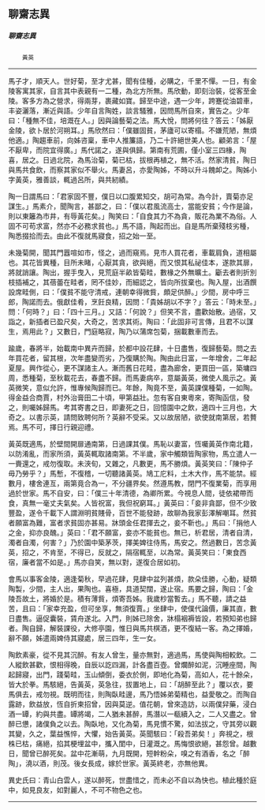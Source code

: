 

## 聊齋志異

##### 聊齋志異
　　`黃英`

* * *

馬子才，順天人。世好菊，至才尤甚，聞有佳種，必購之，千里不憚。一日，有金陵客寓其家，自言其中表親有一二種，為北方所無。馬欣動，即刻治裝，從客至金陵。客多方為之營求，得兩芽，裹藏如寶。歸至中途，遇一少年，跨蹇從油碧車，丰姿灑落，漸近與語。少年自言陶姓，談言騷雅，因問馬所自來，實告之。少年曰：「種無不佳，培溉在人。」因與論藝菊之法。馬大悅，問將何往？答云：「姊厭金陵，欲卜居於河朔耳。」馬欣然曰：「僕雖固貧，茅廬可以寄榻。不嫌荒陋，無煩他適。」陶趨車前，向姊咨稟，車中人推簾語，乃二十許絕世美人也。顧弟言：「屋不厭卑，而院宜得廣。」馬代諾之，遂與俱歸。第南有荒圃，僅小室三四椽，陶喜，居之。日過北院，為馬治菊，菊已枯，拔根再植之，無不活。然家清貧，陶日與馬共食飲，而察其家似不舉火。馬妻呂，亦愛陶姊，不時以升斗餽卹之。陶姊小字黃英，雅善談，輒過呂所，與共紉績。

陶一日謂馬曰：「君家固不豐，僕日以口腹累知交，胡可為常。為今計，賣菊亦足謀生。」馬素介，聞陶言，甚鄙之，曰：「僕以君風流高士，當能安貧；今作是論，則以東籬為市井，有辱黃花矣。」陶笑曰：「自食其力不為貪，販花為業不為俗。人固不可苟求富，然亦不必務求貧也。」馬不語，陶起而出。自是馬所棄殘枝劣種，陶悉掇拾而去。由此不復就馬寢食，招之始一至。

未幾菊開，聞其門囂喧如市，怪之，過而窺焉。見市人買花者，車載肩負，道相屬也。其花皆異種，目所未睹，心厭其貪，欲與絕，而又恨其私祕佳本，遂款其扉，將就誚讓。陶出，握手曳入，見荒庭半畝皆菊畦，數椽之外無曠土。斸去者則折別枝插補之，其蓓蕾在畦者，罔不佳妙，而細認之，皆向所拔棄也。陶入屋，出酒饌設席畦側，曰：「僕貧不能守清戒，連朝幸得微貲，頗足供醉。」少間，房中呼三郎，陶諾而去。俄獻佳肴，烹飪良精，因問：「貴姊胡以不字？」答云：「時未至。」問：「何時？」曰：「四十三月。」又詰：「何說？」但笑不言，盡歡始散。過宿，又詣之，新插者已盈尺矣，大奇之，苦求其術。陶曰：「此固非可言傳，且君不以謀生，焉用此？」又數日，門庭略寂，陶乃以蒲席包菊，捆載數車而去。

踰歲，春將半，始載南中異卉而歸，於都中設花肆，十日盡售，復歸藝菊。問之去年買花者，留其根，次年盡變而劣，乃復購於陶。陶由此日富，一年增舍，二年起夏屋。興作從心，更不謀諸主人。漸而舊日花畦，盡為廊舍，更買田一區，築墉四周，悉種菊，至秋載花去，春盡不歸。而馬妻病卒，意屬黃英，微使人風示之。黃英微笑，意似允許，惟專候陶歸而已。年餘，陶竟不至，黃英課僕種菊，一如陶。得金益合商賈，村外治膏田二十頃，甲第益壯。忽有客自東粵來，寄陶函信，發之，則囑姊歸馬。考其寄書之日，即妻死之日，回憶園中之飲，適四十三月也，大奇之。以書示英，請問致聘何所？英辭不受采。又以故居陋，欲使就南第居，若贅焉。馬不可，擇日行親迎禮。

黃英既適馬，於壁間開扉通南第，日過課其僕。馬恥以妻富，恆囑黃英作南北籍，以防淆亂，而家所須，黃英輒取諸南第。不半歲，家中觸類皆陶家物，馬立遣人一一賷還之，戒勿復取。未浹旬，又雜之，凡數更，馬不勝煩。黃英笑曰：「陳仲子毋乃勞乎？」馬慙，不復稽，一切聽諸黃英。鳩工庀料，土木大作，馬不能禁。經數月，樓舍連亙，兩第竟合為一，不分疆界矣。然遵馬教，閉門不復業菊，而享用過於世家。馬不自安，曰：「僕三十年清德，為卿所累。今視息人間，徒依裙帶而食，真無一毫丈夫氣矣。人皆祝富，我但祝窮耳。」黃英曰：「妾非貪鄙，但不少致豐盈，遂令千載下人謂淵明貧賤骨，百世不能發跡，故聊為我家彭澤解嘲耳。然貧者願富為難，富者求貧固亦甚易。牀頭金任君揮去之，妾不靳也。」馬曰：「捐他人之金，抑亦良醜。」英曰：「君不願富，妾亦不能貧也。無已，析君居，清者自清，濁者自濁，何害？」乃於園中築茅茨，擇美婢往侍馬，馬安之。然過數日，苦念黃英，招之，不肯至，不得已，反就之，隔宿輒至，以為常。黃英笑曰：「東食西宿，廉者當不如是。」馬亦自笑，無以對，遂復合居如初。

會馬以事客金陵，適逢菊秋，早過花肆，見肆中盆列甚煩，款朵佳勝，心動，疑類陶製，少間，主人出，果陶也。喜極，具道契闊，遂止宿。馬要之歸，陶曰：「金陵吾故土，將婚於是。積有薄貲，煩寄吾姊。我歲杪當暫去。」馬不聽，請之益苦，且曰：「家幸充盈，但可坐享，無須復賈。」坐肆中，使僕代論價，廉其直，數日盡售。逼促囊裝，賃舟遂北。入門，則姊已除舍，牀榻裀褥皆設，若預知弟也歸者。陶自歸，解裝課役，大修亭園，惟日與馬共棋酒，更不復結一客。為之擇婚，辭不願，姊遣兩婢侍其寢處，居三四年，生一女。

陶飲素豪，從不見其沉醉。有友人曾生，量亦無對，適過馬，馬使與陶相較飲。二人縱飲甚歡，恨相得晚，自辰以訖四漏，計各盡百壺。曾爛醉如泥，沉睡座間，陶起歸寢，出門，踐菊畦，玉山傾倒，委衣於側，即地化為菊，高如人，花十餘朵，皆大於拳。馬駭絕，告黃英，英急往，拔置地上，曰：「胡醉至此？」覆以衣，要馬俱去，戒勿視。既明而往，則陶臥畦邊，馬乃悟姊弟菊精也，益愛敬之。而陶自露跡，飲益放，恆自折柬招曾，因與莫逆。值花朝，曾來造訪，以兩僕舁藥，浸白酒一罈，約與共盡。罈將竭，二人猶未甚醉，馬潛以一瓻續入之，二人又盡之。曾醉已憊，諸僕負之以去。陶臥地，又化為菊，馬見慣不驚，如法拔之，守其旁以觀其變，久之，葉益憔悴，大懼，始告黃英。英聞駭曰：「殺吾弟矣！」奔視之，根株已枯，痛絕，掐其梗埋盆中，攜入閨中，日灌溉之。馬悔恨欲絕，甚怨曾。越數日，聞曾已醉死矣。盆中花漸萌，九月既開，短幹粉朵，嗅之有酒香，名之「醉陶」，澆以酒，則茂。後女長成，嫁於世家。黃英終老，亦無他異。

異史氏曰：青山白雲人，遂以醉死，世盡惜之，而未必不自以為快也。植此種於庭中，如見良友，如對麗人，不可不物色之也。

* * *

